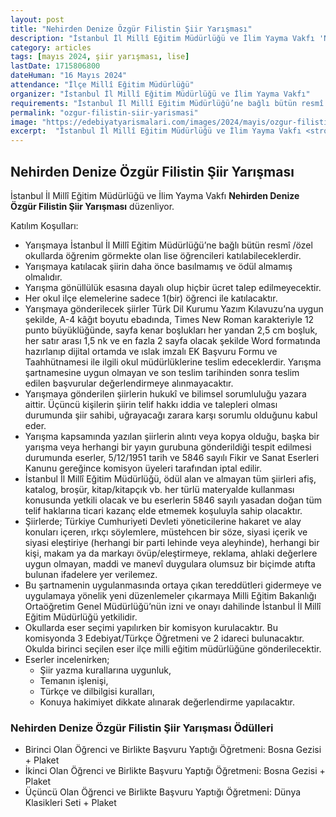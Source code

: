 ```yaml
---
layout: post
title: "Nehirden Denize Özgür Filistin Şiir Yarışması"
description: "İstanbul İl Millî Eğitim Müdürlüğü ve İlim Yayma Vakfı 'Nehirden Denize Özgür Filistin Şiir Yarışması' düzenliyor."
category: articles
tags: [mayıs 2024, şiir yarışması, lise]
lastDate: 1715806800
dateHuman: "16 Mayıs 2024"
attendance: "İlçe Millî Eğitim Müdürlüğü"
organizer: "İstanbul İl Millî Eğitim Müdürlüğü ve İlim Yayma Vakfı"
requirements: "İstanbul İl Millî Eğitim Müdürlüğü’ne bağlı bütün resmî /özel okullarda öğrenim görmekte olan  lise öğrencileri katılabilir."
permalink: "ozgur-filistin-siir-yarismasi"
image: "https://edebiyatyarismalari.com/images/2024/mayis/ozgur-filistin-siir-yarismasi.jpg"
excerpt:  "İstanbul İl Millî Eğitim Müdürlüğü ve İlim Yayma Vakfı <strong> Nehirden Denize Özgür Filistin Şiir Yarışması </strong> düzenliyor."
---
```


## Nehirden Denize Özgür Filistin Şiir Yarışması
İstanbul İl Millî Eğitim Müdürlüğü ve İlim Yayma Vakfı **Nehirden Denize Özgür Filistin Şiir Yarışması** düzenliyor.  

Katılım Koşulları:
- Yarışmaya İstanbul İl Millî Eğitim Müdürlüğü’ne bağlı bütün resmî /özel okullarda öğrenim görmekte olan  lise öğrencileri katılabileceklerdir.
- Yarışmaya katılacak şiirin daha önce basılmamış ve ödül almamış olmalıdır.
- Yarışma gönüllülük esasına dayalı olup hiçbir ücret talep edilmeyecektir.
- Her okul ilçe elemelerine sadece 1(bir) öğrenci ile katılacaktır.
- Yarışmaya gönderilecek şiirler Türk Dil Kurumu Yazım Kılavuzu’na uygun şekilde, A-4 kâğıt boyutu ebadında, Times New Roman karakteriyle 12 punto büyüklüğünde, sayfa kenar boşlukları her yandan 2,5 cm boşluk, her satır arası 1,5 nk ve en fazla 2 sayfa olacak şekilde Word formatında hazırlanıp dijital ortamda ve ıslak imzalı EK Başvuru Formu ve Taahhütnamesi ile ilgili okul müdürlüklerine teslim edeceklerdir. Yarışma şartnamesine uygun olmayan ve son teslim tarihinden sonra teslim edilen başvurular değerlendirmeye alınmayacaktır.
- Yarışmaya gönderilen şiirlerin hukukî ve bilimsel sorumluluğu yazara aittir. Üçüncü kişilerin şiirin telif hakkı iddia ve talepleri olması durumunda şiir sahibi, uğrayacağı zarara karşı sorumlu olduğunu kabul eder.
- Yarışma kapsamında yazılan şiirlerin alıntı veya kopya olduğu, başka bir yarışma veya herhangi bir yayın gurubuna gönderildiği tespit edilmesi durumunda eserler, 5/12/1951 tarih ve 5846 sayılı Fikir ve Sanat Eserleri Kanunu gereğince komisyon üyeleri tarafından iptal edilir. 
- İstanbul İl Millî Eğitim Müdürlüğü, ödül alan ve almayan tüm şiirleri afiş, katalog, broşür, kitap/kitapçık vb. her türlü materyalde kullanması konusunda yetkili olacak ve bu eserlerin 5846 sayılı yasadan doğan tüm telif haklarına ticari kazanç elde etmemek koşuluyla sahip olacaktır.
- Şiirlerde; Türkiye Cumhuriyeti Devleti yöneticilerine hakaret ve alay konuları içeren, ırkçı söylemlere, müstehcen bir söze, siyasi içerik ve siyasi eleştiriye (herhangi bir parti lehinde veya aleyhinde), herhangi bir kişi, makam ya da markayı övüp/eleştirmeye, reklama, ahlaki değerlere uygun olmayan, maddi ve manevî duygulara olumsuz bir biçimde atıfta bulunan ifadelere yer verilemez.
- Bu şartnamenin uygulanmasında ortaya çıkan tereddütleri gidermeye ve uygulamaya yönelik yeni düzenlemeler çıkarmaya Milli Eğitim Bakanlığı Ortaöğretim Genel Müdürlüğü’nün izni ve onayı dahilinde İstanbul İl Millî Eğitim Müdürlüğü yetkilidir.
- Okullarda eser seçimi yapılırken bir komisyon kurulacaktır. Bu komisyonda  3 Edebiyat/Türkçe Öğretmeni ve  2  idareci  bulunacaktır. Okulda birinci seçilen eser ilçe milli eğitim müdürlüğüne gönderilecektir.
-  Eserler incelenirken; 
    - Şiir yazma kurallarına uygunluk,
    - Temanın işlenişi,
    - Türkçe ve dilbilgisi kuralları,
    - Konuya hakimiyet dikkate alınarak değerlendirme yapılacaktır.


### Nehirden Denize Özgür Filistin Şiir Yarışması Ödülleri
- Birinci Olan Öğrenci ve Birlikte Başvuru Yaptığı Öğretmeni: Bosna Gezisi + Plaket
- İkinci Olan Öğrenci ve Birlikte Başvuru Yaptığı Öğretmeni: Bosna Gezisi + Plaket
- Üçüncü Olan Öğrenci ve Birlikte Başvuru Yaptığı Öğretmeni: Dünya Klasikleri Seti + Plaket
